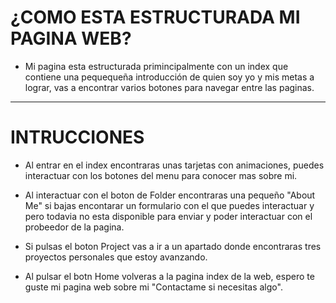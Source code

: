 # ¿COMO ESTA ESTRUCTURADA MI PAGINA WEB?

- Mi pagina esta estructurada primincipalmente con un index que contiene  una pequequeña introducción de quien soy yo y mis metas a lograr, vas a encontrar varios botones para navegar entre las paginas.
-------
# INTRUCCIONES

- Al entrar en el index encontraras unas tarjetas con animaciones, puedes interactuar con los botones del menu para conocer mas sobre mi.

- Al interactuar con el boton de Folder encontraras una pequeño "About Me" si bajas encontarar un formulario con el que puedes interactuar y pero todavia no esta disponible para enviar y poder interactuar con el probeedor de la pagina.

- Si pulsas el boton Project vas a ir a un apartado donde encontraras tres proyectos personales que estoy avanzando.

- Al pulsar el botn Home volveras a la pagina index de la web, espero te guste mi pagina web sobre mi "Contactame si necesitas algo".




